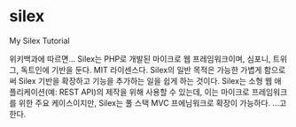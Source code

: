 # silex
My Silex Tutorial

위키백과에 따르면...
Silex는 PHP로 개발된 마이크로 웹 프레임워크이며, 심포니, 트위그, 독트인에 기반을 둔다. MIT 라이센스다.
Silex의 일반 목적은 가능한 가볍게 함으로써 Silex 기반을 확장하고 기능을 추가하는 일을 쉽게 하는 것이다.
Silex는 소형 웹 애플리케이션(예: REST API)의 제작을 위해 사용할 수 있는데, 이는 마이크로 프레임워크를 위한 주요 케이스이지만,
Silex는 풀 스택 MVC 프에님워크로 확장이 가능하다.
...고 한다.
